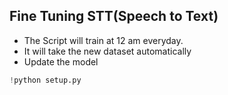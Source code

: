 ## Fine Tuning STT(Speech to Text)
* The Script will train at 12 am everyday.
* It will take the new dataset automatically
* Update the model

```python
!python setup.py
```
